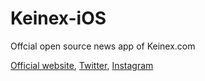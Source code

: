 # Keinex-iOS
Offcial open source news app of Keinex.com

[Official website](http://keinex.com), [Twitter](https://twitter.com/keinex_com), [Instagram](https://www.instagram.com/keinex)
